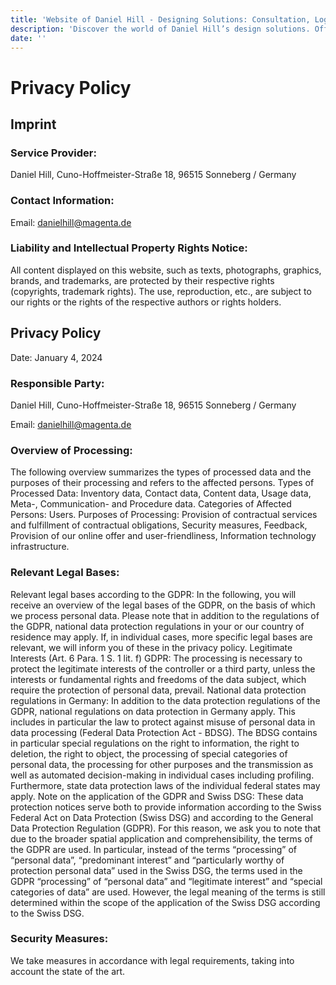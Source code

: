 ```yaml
---
title: 'Website of Daniel Hill - Designing Solutions: Consultation, Logos, UI/UX, Software Development.'
description: 'Discover the world of Daniel Hill’s design solutions. Offering consultation, logo creation, UI/UX design, and software development services tailored to your needs. Explore my site to see how I can transform your ideas into reality.'
date: ''
---
```


# Privacy Policy

## Imprint

### Service Provider:

Daniel Hill, Cuno-Hoffmeister-Straße 18, 96515 Sonneberg / Germany 

### Contact Information:

Email: danielhill@magenta.de

### Liability and Intellectual Property Rights Notice:

All content displayed on this website, such as texts, photographs, graphics, brands, and trademarks, are protected by their respective rights (copyrights, trademark rights). The use, reproduction, etc., are subject to our rights or the rights of the respective authors or rights holders.

## Privacy Policy

Date: January 4, 2024

### Responsible Party: 

Daniel Hill, Cuno-Hoffmeister-Straße 18, 96515 Sonneberg / Germany

Email: danielhill@magenta.de

### Overview of Processing:

The following overview summarizes the types of processed data and the purposes of their processing and refers to the affected persons. Types of Processed Data: Inventory data, Contact data, Content data, Usage data, Meta-, Communication- and Procedure data. Categories of Affected Persons: Users. Purposes of Processing: Provision of contractual services and fulfillment of contractual obligations, Security measures, Feedback, Provision of our online offer and user-friendliness, Information technology infrastructure.

### Relevant Legal Bases:

Relevant legal bases according to the GDPR: In the following, you will receive an overview of the legal bases of the GDPR, on the basis of which we process personal data. Please note that in addition to the regulations of the GDPR, national data protection regulations in your or our country of residence may apply. If, in individual cases, more specific legal bases are relevant, we will inform you of these in the privacy policy. Legitimate Interests (Art. 6 Para. 1 S. 1 lit. f) GDPR: The processing is necessary to protect the legitimate interests of the controller or a third party, unless the interests or fundamental rights and freedoms of the data subject, which require the protection of personal data, prevail. National data protection regulations in Germany: In addition to the data protection regulations of the GDPR, national regulations on data protection in Germany apply. This includes in particular the law to protect against misuse of personal data in data processing (Federal Data Protection Act - BDSG). The BDSG contains in particular special regulations on the right to information, the right to deletion, the right to object, the processing of special categories of personal data, the processing for other purposes and the transmission as well as automated decision-making in individual cases including profiling. Furthermore, state data protection laws of the individual federal states may apply. Note on the application of the GDPR and Swiss DSG: These data protection notices serve both to provide information according to the Swiss Federal Act on Data Protection (Swiss DSG) and according to the General Data Protection Regulation (GDPR). For this reason, we ask you to note that due to the broader spatial application and comprehensibility, the terms of the GDPR are used. In particular, instead of the terms “processing” of “personal data”, “predominant interest” and “particularly worthy of protection personal data” used in the Swiss DSG, the terms used in the GDPR “processing” of “personal data” and “legitimate interest” and “special categories of data” are used. However, the legal meaning of the terms is still determined within the scope of the application of the Swiss DSG according to the Swiss DSG.

### Security Measures:

We take measures in accordance with legal requirements, taking into account the state of the art. 